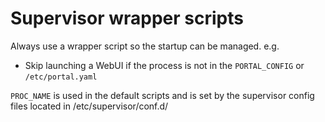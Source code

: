 # Supervisor wrapper scripts

Always use a wrapper script so the startup can be managed. e.g. 

- Skip launching a WebUI if the process is not in the `PORTAL_CONFIG` or `/etc/portal.yaml`

`PROC_NAME` is used in the default scripts and is set by the supervisor config files located in /etc/supervisor/conf.d/